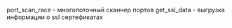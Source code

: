 port_scan_race - многопоточный сканнер портов
get_ssl_data - выгрузка информации о ssl сертефикатах 